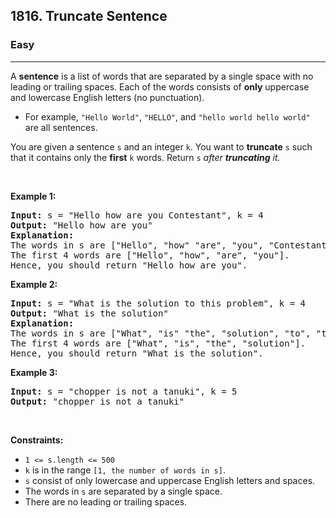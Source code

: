 <h2>1816. Truncate Sentence</h2><h3>Easy</h3><hr><div><p>A <strong>sentence</strong> is a list of words that are separated by a single space with no leading or trailing spaces. Each of the words consists of <strong>only</strong> uppercase and lowercase English letters (no punctuation).</p>

<ul>
	<li>For example, <code>"Hello World"</code>, <code>"HELLO"</code>, and <code>"hello world hello world"</code> are all sentences.</li>
</ul>

<p>You are given a sentence <code>s</code>​​​​​​ and an integer <code>k</code>​​​​​​. You want to <strong>truncate</strong> <code>s</code>​​​​​​ such that it contains only the <strong>first</strong> <code>k</code>​​​​​​ words. Return <code>s</code>​​​​<em>​​ after <strong>truncating</strong> it.</em></p>

<p>&nbsp;</p>
<p><strong class="example">Example 1:</strong></p>

<pre><strong>Input:</strong> s = "Hello how are you Contestant", k = 4
<strong>Output:</strong> "Hello how are you"
<strong>Explanation:</strong>
The words in s are ["Hello", "how" "are", "you", "Contestant"].
The first 4 words are ["Hello", "how", "are", "you"].
Hence, you should return "Hello how are you".
</pre>

<p><strong class="example">Example 2:</strong></p>

<pre><strong>Input:</strong> s = "What is the solution to this problem", k = 4
<strong>Output:</strong> "What is the solution"
<strong>Explanation:</strong>
The words in s are ["What", "is" "the", "solution", "to", "this", "problem"].
The first 4 words are ["What", "is", "the", "solution"].
Hence, you should return "What is the solution".</pre>

<p><strong class="example">Example 3:</strong></p>

<pre><strong>Input:</strong> s = "chopper is not a tanuki", k = 5
<strong>Output:</strong> "chopper is not a tanuki"
</pre>

<p>&nbsp;</p>
<p><strong>Constraints:</strong></p>

<ul>
	<li><code>1 &lt;= s.length &lt;= 500</code></li>
	<li><code>k</code> is in the range <code>[1, the number of words in s]</code>.</li>
	<li><code>s</code> consist of only lowercase and uppercase English letters and spaces.</li>
	<li>The words in <code>s</code> are separated by a single space.</li>
	<li>There are no leading or trailing spaces.</li>
</ul>
</div>